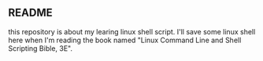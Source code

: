 ## README
this repository is about my learing linux shell script.
I'll save some linux shell here when I'm reading the book named "Linux Command Line and Shell Scripting Bible, 3E".
